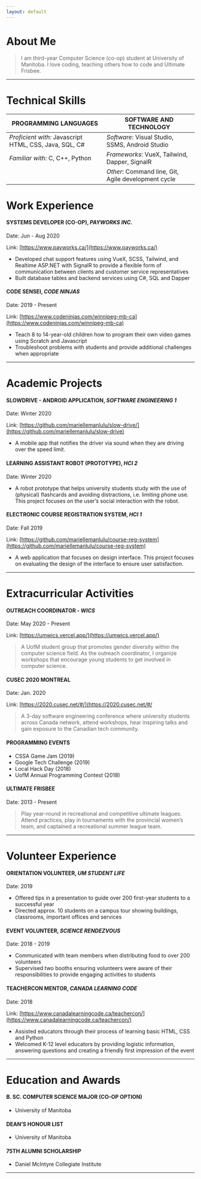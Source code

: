 ```yaml
---
layout: default
---
```


# About Me

> I am third-year Computer Science (co-op) student at University of Manitoba. I love coding, teaching others how to code and Ultimate Frisbee.

---

# Technical Skills

| **PROGRAMMING LANGUAGES**                              | **SOFTWARE AND TECHNOLOGY**                         |
| ------------------------------------------------------ | --------------------------------------------------- |
| _Proficient with:_ Javascript HTML, CSS, Java, SQL, C# | _Software_: Visual Studio, SSMS, Android Studio     |
| _Familiar with:_ C, C++, Python                        | _Frameworks_: VueX, Tailwind, Dapper, SignalR       |
|                                                        | _Other_: Command line, Git, Agile development cycle |

# Work Experience

#### SYSTEMS DEVELOPER (CO-OP), _PAYWORKS INC_.

Date: Jun - Aug 2020

Link: [https://www.payworks.ca/](https://www.payworks.ca/)

- Developed chat support features using VueX, SCSS, Tailwind, and Realtime ASP.NET with SignalR to provide a flexible form of communication between clients and customer service representatives
- Built database tables and backend services using C#, SQL and Dapper

#### CODE SENSEI, _CODE NINJAS_

Date: 2019 - Present

Link: [https://www.codeninjas.com/winnipeg-mb-ca](https://www.codeninjas.com/winnipeg-mb-ca)

- Teach 8 to 14-year-old children how to program their own video games using Scratch
  and Javascript
- Troubleshoot problems with students and provide additional challenges when appropriate

---

# Academic Projects

#### SLOWDRIVE - ANDROID APPLICATION, _SOFTWARE ENGINEERING 1_

Date: Winter 2020

Link: [https://github.com/mariellemanlulu/slow-drive/](https://github.com/mariellemanlulu/slow-drive)

- A mobile app that notifies the driver via sound when they are driving over the speed limit.

#### LEARNING ASSISTANT ROBOT (PROTOTYPE), _HCI 2_

Date: Winter 2020

- A robot prototype that helps university students study with the use of (physical) flashcards and avoiding distractions, i.e. limiting phone use. This project focuses on the user’s social interaction with the robot.

#### ELECTRONIC COURSE REGISTRATION SYSTEM, _HCI 1_

Date: Fall 2019

Link: [https://github.com/mariellemanlulu/course-reg-system](https://github.com/mariellemanlulu/course-reg-system)

- A web application that focuses on design interface. This project focuses on evaluating the design of the interface to ensure user satisfaction.

---

# Extracurricular Activities

#### OUTREACH COORDINATOR - _WICS_

Date: May 2020 - Present

Link: [https://umwics.vercel.app/](https://umwics.vercel.app/)

> A UofM student group that promotes gender diversity within the computer science field. As the outreach coordinator, I organize workshops that encourage young students to get involved in computer science.

#### CUSEC 2020 MONTREAL

Date: Jan. 2020

Link: [https://2020.cusec.net/#/](https://2020.cusec.net/#/

> A 3-day software engineering conference where university students across Canada network, attend workshops, hear inspiring talks and gain exposure to the Canadian tech community.

#### PROGRAMMING EVENTS

- CSSA Game Jam (2019)
- Google Tech Challenge (2019)
- Local Hack Day (2018)
- UofM Annual Programming Contest (2018)

#### ULTIMATE FRISBEE

Date: 2013 - Present

> Play year-round in recreational and competitive ultimate leagues. Attend practices, play in tournaments with the provincial women’s team, and captained a recreational summer league team.

---

# Volunteer Experience

#### ORIENTATION VOLUNTEER, _UM STUDENT LIFE_

Date: 2019

- Offered tips in a presentation to guide over 200 first-year students to a successful year
- Directed approx. 10 students on a campus tour showing buildings, classrooms,
  important offices and services

#### EVENT VOLUNTEER, _SCIENCE RENDEZVOUS_

Date: 2018 - 2019

- Communicated with team members when distributing food to over 200 volunteers
- Supervised two booths ensuring volunteers were aware of their responsibilities to provide engaging activities to students

#### TEACHERCON MENTOR, _CANADA LEARNING CODE_

Date: 2018

Link: [https://www.canadalearningcode.ca/teachercon/](https://www.canadalearningcode.ca/teachercon/)

- Assisted educators through their process of learning basic HTML, CSS and Python
- Welcomed K-12 level educators by providing logistic information, answering questions and creating a friendly first impression of the event

---

# Education and Awards

#### B. SC. COMPUTER SCIENCE MAJOR (CO-OP OPTION)

- University of Manitoba

#### DEAN’S HONOUR LIST

- University of Manitoba

#### 75TH ALUMNI SCHOLARSHIP

- Daniel McIntyre Collegiate Institute

---
